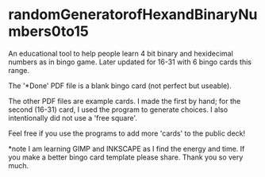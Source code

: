 # randomGeneratorofHexandBinaryNumbers0to15
An educational tool to help people learn 4 bit binary and hexidecimal numbers as in bingo game.  Later updated for 16-31 with 6 bingo cards this range.

The '*Done' PDF file is a blank bingo card (not perfect but useable).

The other PDF files are example cards. I made the first by hand; for the second (16-31) card, I used the program to generate choices.  I also intentionally did not use a 'free square'.

Feel free if you use the programs to add more 'cards' to the public deck!








*note I am learning GIMP and INKSCAPE as I find the energy and time. If you make a better bingo card template please share.  Thank you so very much.
